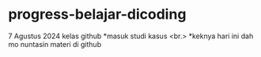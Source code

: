 # progress-belajar-dicoding
7 Agustus 2024
kelas github
*masuk studi kasus <br.>
*keknya hari ini dah mo nuntasin materi di github
